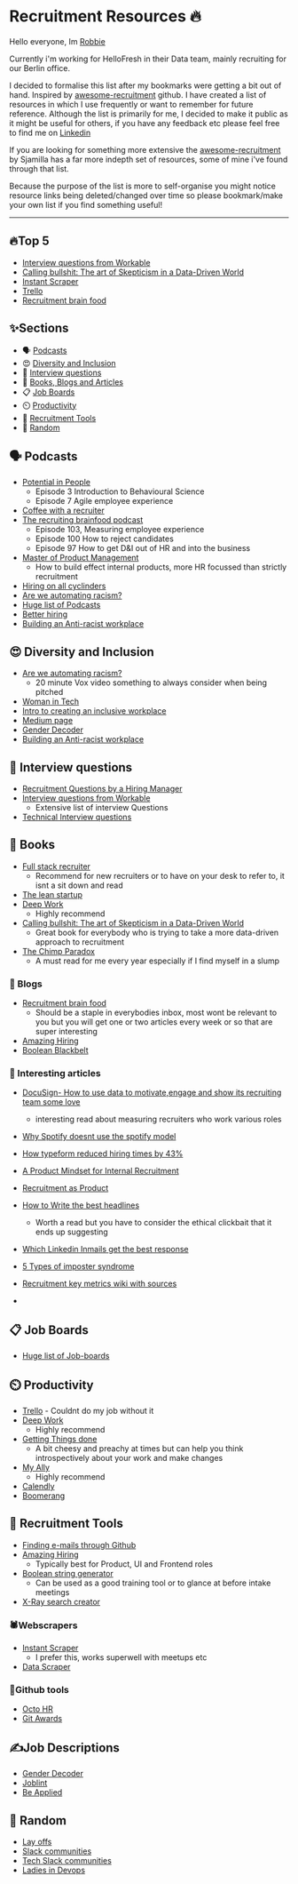 #  Recruitment Resources 🔥

Hello everyone, Im [Robbie](https://www.linkedin.com/in/robbiecraigsimpson/)

Currently i'm working for HelloFresh in their Data team, mainly recruiting for our Berlin office. 

I decided to formalise this list after my bookmarks were getting a bit out of hand. Inspired by [awesome-recruitment](https://github.com/Sjamilla/awesome-recruitment) github. I have created a list of resources in which I use frequently or want to remember for future reference. Although the list is primarily for me, I decided to make it public as it might be useful for others, if you have any feedback etc please feel free to find me on [Linkedin](https://www.linkedin.com/in/robbiecraigsimpson/)

If you are looking for something more extensive the [awesome-recruitment](https://github.com/Sjamilla/awesome-recruitment) by Sjamilla  has a far more indepth set of resources, some of mine i've found through that list. 

Because the purpose of the list is more to self-organise you might notice resource links being deleted/changed over time so please bookmark/make your own list if you find something useful!


___

## 🔥Top 5 
- [Interview questions from Workable](https://resources.workable.com/interview-questions/)
- [Calling bullshit: The art of Skepticism in a Data-Driven World](https://www.amazon.de/gp/product/0593229762/ref=ppx_yo_dt_b_asin_title_o08_s00?ie=UTF8&psc=1)
- [Instant Scraper](https://chrome.google.com/webstore/detail/instant-data-scraper/ofaokhiedipichpaobibbnahnkdoiiah)
- [Trello](https://trello.com/)
- [Recruitment brain food](https://www.recruitingbrainfood.com/)


## ✨Sections
* 🗣️ [Podcasts](https://github.com/rsimHF/Recruitment-Resources/blob/main/README.md#%EF%B8%8F--podcasts)         
* 😍 [Diversity and Inclusion ](https://github.com/rsimHF/Recruitment-Resources#--diversity-and-inclusion)
* 💪 [Interview questions](https://github.com/rsimHF/Recruitment-Resources#--interview-questions)
* 📖 [Books, Blogs and Articles](https://github.com/rsimHF/Recruitment-Resources#--books)
* 📋 [Job Boards](https://github.com/rsimHF/Recruitment-Resources#-job-boards)
* ⏲️ [Productivity](https://github.com/rsimHF/Recruitment-Resources#%EF%B8%8F-productivity)
* 🔨 [Recruitment Tools](https://github.com/rsimHF/Recruitment-Resources#-recruitment-tools)
* 🤯 [Random](https://github.com/rsimHF/Recruitment-Resources/blob/main/README.md#random)



## 🗣️  Podcasts
- [Potential in People](https://open.spotify.com/show/4KzfLMXamIlP74ZX0bYAv7?si=EbQB7GEETV-nLPkTdVU-sw)
    -  Episode 3 Introduction to Behavioural Science 
    -  Episode 7 Agile employee experience 
- [Coffee with a recruiter](https://open.spotify.com/show/048o7UfTAigaNVqCfab4V8?si=4M8C4CtbTwyDOpC-WqbOrw)
- [The recruiting brainfood podcast](https://open.spotify.com/show/3dFBspf9jXwpnJPLwSd72u?si=GkD0_NPhS52ifW2b6O6zKg)
    -  Episode 103, Measuring employee experience
    -  Episode 100 How to reject candidates
    -  Episode 97 How to get D&I out of HR and into the business 
- [Master of Product Management](https://open.spotify.com/episode/5snQ7mdIpaZm9xyXiObRsg?si=Kc99TNKARjWVaFke3gekog)
   - How to build effect internal products, more HR focussed than strictly recruitment 
- [Hiring on all cyclinders](https://www.entelo.com/podcasts/)
- [Are we automating racism?](https://www.youtube.com/watch?v=Ok5sKLXqynQ)
- [Huge list of Podcasts](https://www.recruitingbrainfood.com/big-list-of-podcasts/?utm_campaign=Recruiting%20Brainfood&utm_medium=email&utm_source=Revue%20newsletter)
- [Better hiring](https://betterhiring.buzzsprout.com/)
- [Building an Anti-racist workplace](https://open.spotify.com/episode/13LAuqU4Pn2nCiAuM76qyL?si=3XxYuqhLRJi6HgGe6-KFLQ)

## 😍  Diversity and Inclusion 
- [Are we automating racism?](https://www.youtube.com/watch?v=Ok5sKLXqynQ) 
   - 20 minute Vox video something to always consider when being pitched
- [Woman in Tech](https://www.womentech.net/)
- [Intro to creating an inclusive workplace](https://www.tinypulse.com/blog/diversity-inclusion-at-work-employee-survey-question?utm_medium=email&_hsmi=116088395&_hsenc=p2ANqtz-9oBfFiOOzycUdD9HIocV8bS2o1WHFsqxMh7Xit3lHUMltU9FZj86DVk52cidggrM6VahHXoffixXfV658tr_B6SQbIQg&utm_content=116084881&utm_source=hs_email)
- [Medium page](https://medium.com/diversity-inclusion)
- [Gender Decoder](http://gender-decoder.katmatfield.com/)
- [Building an Anti-racist workplace](https://open.spotify.com/episode/13LAuqU4Pn2nCiAuM76qyL?si=3XxYuqhLRJi6HgGe6-KFLQ)

## 💪  Interview questions 
- [Recruitment Questions by a Hiring Manager](https://jacobian.org/series/unpacking-interview-questions/?utm_campaign=Recruiting%20Brainfood&utm_medium=email&utm_source=Revue%20newsletter)
- [Interview questions from Workable](https://resources.workable.com/interview-questions/) 
  - Extensive list of interview Questions 
- [Technical Interview questions](https://github.com/DopplerHQ/awesome-interview-questions)

## 📖  Books 
- [Full stack recruiter](https://www.amazon.com/Full-Stack-Recruiter-Modern-Recruiters/dp/1976130735) 
    - Recommend for new recruiters or to have on your desk to refer to, it isnt a sit down and read
- [The lean startup](https://www.amazon.de/gp/product/0670921602/ref=ppx_yo_dt_b_asin_title_o00_s00?ie=UTF8&psc=1)
- [Deep Work](https://www.amazon.de/gp/product/0349411905/ref=ppx_yo_dt_b_asin_title_o01_s00?ie=UTF8&psc=1) 
   - Highly recommend 
- [Calling bullshit: The art of Skepticism in a Data-Driven World](https://www.amazon.de/gp/product/0593229762/ref=ppx_yo_dt_b_asin_title_o08_s00?ie=UTF8&psc=1) 
    -   Great book for everybody who is trying to take a more data-driven approach to recruitment 
- [The Chimp Paradox](https://www.amazon.de/-/en/Prof-Steve-Peters/dp/178504057X/ref=sr_1_1?adgrpid=80980547726&dchild=1&gclid=Cj0KCQjwmcWDBhCOARIsALgJ2Qfc8PU1SxTRziwOiVVhWgvJ4-dKTIsJCokkbhIHmrtKaeqKRGKYKjQaAlg7EALw_wcB&hvadid=394700427818&hvdev=c&hvlocphy=9061136&hvnetw=g&hvqmt=b&hvrand=3147959144523281261&hvtargid=kwd-295708607959&hydadcr=24467_1811986&keywords=the+chimp+paradox&qid=1618069204&sr=8-1) 
    - A must read for me every year especially if I find myself in a slump


### 👀  Blogs
- [Recruitment brain food](https://www.recruitingbrainfood.com/) 
    - Should be a staple in everybodies inbox, most wont be relevant to you but you will get one or two articles every week or so that are super interesting 
- [Amazing Hiring](https://amazinghiring.com/blog/)
- [Boolean Blackbelt](http://booleanblackbelt.com/)

### 📰  Interesting articles
- [DocuSign- How to use data to motivate,engage and show its recruiting team some love](https://business.linkedin.com/talent-solutions/blog/talent-analytics/2017/how-docusign-used-data-to-motivate-engage-and-show-its-recruiting-team_)
    - interesting read about measuring recruiters who work various roles   
- [Why Spotify doesnt use the spotify model](https://www.jeremiahlee.com/posts/failed-squad-goals/)
- [How typeform reduced hiring times by 43%](https://www.typeform.com/blog/inside-story/time-to-hire/?fbclid=IwAR0LM6d7euCO9BmgpmZ9br9Us9g66sJNBJe_ozzliRYui557A4eMWAXKe10&utm_campaign=Recruiting%20Brainfood&utm_medium=email&utm_source=Revue%20newsletter)
- [A Product Mindset for Internal Recruitment](https://medium.com/swlh/a-product-mindset-for-internal-recruitment-b2e659934ba2_)
- [Recruitment as Product](https://dasbarrett.medium.com/recruitment-as-a-product-7d280f699d45)
- [How to Write the best headlines](https://buzzsumo.com/resources/hundred-million-best-headlines-study/view/?utm_campaign=Recruiting%20Brainfood&utm_medium=email&utm_source=Revue%20newsletter#digital-content)
    - Worth a read but you have to consider the ethical clickbait that it ends up suggesting   
- [Which Linkedin Inmails get the best response](https://business.linkedin.com/talent-solutions/blog/trends-and-research/2021/these-inmails-get-best-response-rates?utm_campaign=Recruiting%20Brainfood&utm_medium=email&utm_source=Revue%20newsletter)
    
 - [5 Types of imposter syndrome](https://www.hrmonline.com.au/section/strategic-hr/five-types-imposter-syndrome-how-to-manage-them/?fbclid=IwAR1rgQ3akr4DTA9x8OZpMONLuFK5X2QCVxJF8ohpxyYBWDxI-MKrQ0DYoPY&utm_campaign=EDM&utm_medium=email&utm_source=Informz)
- [Recruitment key metrics wiki with sources](https://www.hcmi.co/post/recruitment-benchmarks?utm_campaign=Recruiting%20Brainfood&utm_medium=email&utm_source=Revue%20newsletter) 
- 



## 📋 Job Boards 
- [Huge list of Job-boards](https://www.recruitingbrainfood.com/big-list-of-places-to-post-jobs-globally/)

## ⏲️ Productivity 
- [Trello](https://trello.com/) - Couldnt do my job without it 
- [Deep Work](https://www.amazon.de/gp/product/0349411905/ref=ppx_yo_dt_b_asin_title_o01_s00?ie=UTF8&psc=1) 
   - Highly recommend 
- [Getting Things done](https://www.amazon.de/gp/product/0349423148/ref=ppx_yo_dt_b_asin_title_o03_s00?ie=UTF8&psc=1) 
    - A bit cheesy and preachy at times but can help you think introspectively about your work and make changes 
- [My Ally](https://www.myally.ai/) 
    - Highly recommend 
- [Calendly](https://calendly.com/)
- [Boomerang](https://boomerangcalendar.com/)


## 🔨 Recruitment Tools
- [Finding e-mails through Github](https://www.sourcecon.com/how-to-find-almost-any-github-users-email-address-2-0/_)
- [Amazing Hiring](https://chrome.google.com/webstore/detail/amazinghiring/didkfdopbffjkpolefhpcjkohcpalicd?hl=en) 
    - Typically best for Product, UI and Frontend roles
- [Boolean string generator](https://scoperac.com/booleanstringbank/) 
    - Can be used as a good training tool or to glance at before intake meetings
- [X-Ray search creator](https://recruitin.net/) 


### 🕷️Webscrapers
- [Instant Scraper](https://chrome.google.com/webstore/detail/instant-data-scraper/ofaokhiedipichpaobibbnahnkdoiiah)
     - I prefer this, works superwell with meetups etc
- [Data Scraper](https://chrome.google.com/webstore/detail/data-scraper-easy-web-scr/nndknepjnldbdbepjfgmncbggmopgden)

### 🧠Github tools
- [Octo HR](https://chrome.google.com/webstore/detail/octohr/beiklbdjdmfkgchmiabjejdlpaoicbef/related)
- [Git Awards](http://git-awards.com/)


## ✍️Job Descriptions 
-  [Gender Decoder](http://gender-decoder.katmatfield.com/)
-  [Joblint](https://joblint.org/)
-  [Be Applied](https://textanalysis.beapplied.com/)

## 🤯 Random
- [Lay offs](http://layoffs.fyi/)
- [Slack communities](https://airtable.com/universe/expRhUQt5YsHhMdhO/the-full-list-of-slack-communities?explore=true)
- [Tech Slack communities](https://toggl.com/blog/candidate-sourcing)
- [Ladies in Devops](https://ladiesindevops.com/)
